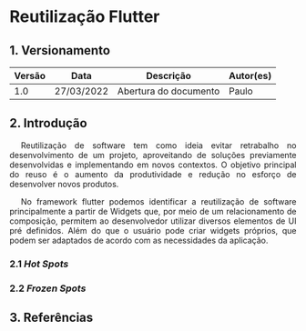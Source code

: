 # Reutilização Flutter

## 1. Versionamento

| Versão | Data       | Descrição                            | Autor(es)          |
| ------ | ---------- | -------------------------------------| -------------------|
| 1.0    | 27/03/2022 | Abertura do documento                | Paulo              |


## 2. Introdução
<p align="justify" style="text-indent: 20px"> Reutilização de software tem como ideia evitar retrabalho no desenvolvimento de um projeto, aproveitando de soluções previamente desenvolvidas e implementando em novos contextos. O objetivo principal do reuso é o aumento da produtividade e redução no esforço de desenvolver novos produtos. </p>
<p align="justify" style="text-indent: 20px"> No framework flutter podemos identificar a reutilização de software principalmente a partir de Widgets que, por meio de um relacionamento de composição, permitem ao desenvolvedor utilizar diversos elementos de UI pré definidos. Além do que o usuário pode criar widgets próprios, que podem ser adaptados de acordo com as necessidades da aplicação. </i></p>

### 2.1 <i>Hot Spots</i>

<!-- Widgets, containers, appbars, buttons -->

### 2.2 <i>Frozen Spots</i>

<!-- Stateless Widget -->

## 3. Referências

